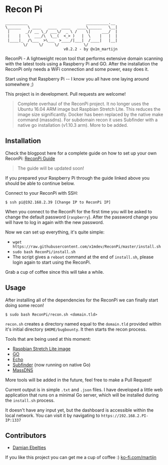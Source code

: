 # Recon Pi

```
__________                          __________.__ 
\______   \ ____   ____  ____   ____\______   \__|
 |       _// __ \_/ ___\/  _ \ /    \|     ___/  |
 |    |   \  ___/\  \__(  <_> )   |  \    |   |  |
 |____|_  /\___  >\___  >____/|___|  /____|   |__|
        \/     \/     \/           \/             
                          v0.2.2 - by @x1m_martijn
```

ReconPi - A lightweight recon tool that performs extensive domain scanning with the latest tools using a Raspberry Pi and GO. After the installation the ReconPi only needs a WiFi connection and some power, easy does it.

Start using that Raspberry Pi -- I know you all have one laying around somewhere ;)

This project is in development. Pull requests are welcome!

> Complete overhaul of the ReconPi project. It no longer uses the Ubuntu 16.04 ARM image but Raspbian Stretch Lite. This reduces the image size significantly. Docker has been replaced by the native make command (massdns). For subdomain recon it uses Subfinder with a native go installation (v1.10.3 arm). More to be added.

## Installation

Check the blogpost here for a complete guide on how to set up your own ReconPi: [ReconPi Guide](https://x1m.nl/posts/recon-pi/) 

> The guide will be updated soon!

If you prepared your Raspberry Pi through the guide linked above you should be able to continue below.

Connect to your ReconPi with SSH:

```
$ ssh pi@192.168.2.39 [Change IP to ReconPi IP]
```

When you connect to the ReconPi for the first time you will be asked to change the default password (`raspberry`). After the password change you will have to log in again with the new password.

Now we can set up everything, it's quite simple:

 - `wget https://raw.githubusercontent.com/x1mdev/ReconPi/master/install.sh`
 - `sudo bash ReconPi/install.sh`
 - The script gives a `reboot` command at the end of `install.sh`, please login again to start using the ReconPi.

Grab a cup of coffee since this will take a while.

## Usage

After installing all of the dependencies for the ReconPi we can finally start doing some recon!

```
$ sudo bash ReconPi/recon.sh <domain.tld>
```

`recon.sh` creates a directory named equal to the `domain.tld` provided within it's initial directory `$HOME/bugbounty`. It then starts the recon process.

Tools that are being used at this moment:

 - [Raspbian Stretch Lite image](https://www.raspberrypi.org/downloads/raspbian/)
 - [GO](https://github.com/golang)
 - [Echo](https://github.com/labstack/echo)
 - [Subfinder](https://github.com/Ice3man543/subfinder) (now running on native Go)
 - [MassDNS](https://github.com/blechschmidt/massdns)

More tools will be added in the future, feel free to make a Pull Request!

Current output is in simple `.txt` and `.json` files. I have developed a little web application that runs on a minimal Go server, which will be installed during the `install.sh` process.

It doesn't have any input yet, but the dashboard is accessible within the local network. You can visit it by navigating to `https://192.168.2.PI-IP:1337`

## Contributors

 - [Damian Ebelties](https://github.com/ebelties)

If you like this project you can get me a cup of coffee :) [ko-fi.com/martijn](http://ko-fi.com/martijn)

